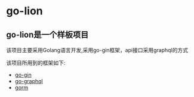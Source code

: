 # go-lion
## go-lion是一个样板项目
该项目主要采用Golang语言开发,采用go-gin框架，api接口采用graphql的方式

该项目所用到的框架如下:
- [go-gin](https://gin-gonic.com/)
- [go-graphql](https://github.com/graphql-go/graphql)
- [gorm](https://github.com/jinzhu/gorm)

